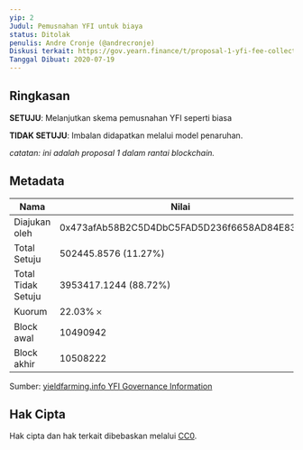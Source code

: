 ```yaml
---
yip: 2
Judul: Pemusnahan YFI untuk biaya
status: Ditolak
penulis: Andre Cronje (@andrecronje)
Diskusi terkait: https://gov.yearn.finance/t/proposal-1-yfi-fee-collection/25
Tanggal Dibuat: 2020-07-19
---
```


## Ringkasan

**SETUJU**: Melanjutkan skema pemusnahan YFI seperti biasa

**TIDAK SETUJU**: Imbalan didapatkan melalui model penaruhan.

*catatan: ini adalah proposal 1 dalam rantai blockchain.*

## Metadata

| Nama                | Nilai                                      |
|---------------------|--------------------------------------------|
| Diajukan oleh         | 0x473afAb58B2C5D4DbC5FAD5D236f6658AD84E83b |
| Total Setuju     | 502445.8576 (11.27%)                       |
| Total Tidak Setuju | 3953417.1244 (88.72%)                      |
| Kuorum              | 22.03% 𐄂                                   |
| Block awal         | 10490942                                   |
| Block akhir          | 10508222                                   |

Sumber: [yieldfarming.info YFI Governance Information](https://yieldfarming.info/yearn/vote/)

## Hak Cipta
Hak cipta dan hak terkait dibebaskan melalui [CC0](https://creativecommons.org/publicdomain/zero/1.0/).